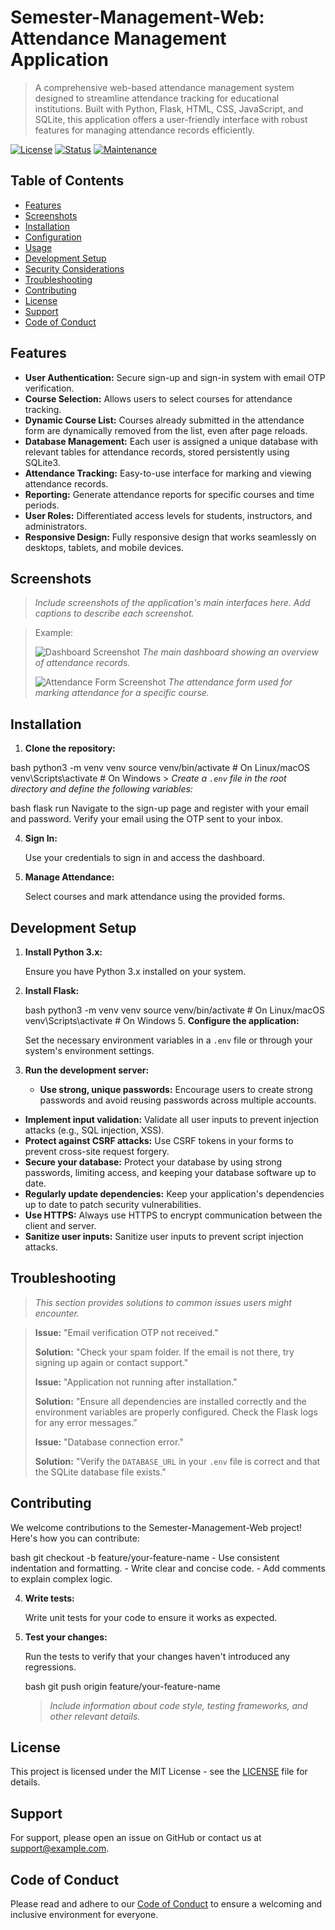 
# Semester-Management-Web: Attendance Management Application

> A comprehensive web-based attendance management system designed to streamline attendance tracking for educational institutions. Built with Python, Flask, HTML, CSS, JavaScript, and SQLite, this application offers a user-friendly interface with robust features for managing attendance records efficiently.

[![License](https://img.shields.io/badge/license-MIT-blue.svg)](LICENSE)
[![Status](https://img.shields.io/badge/status-active-success.svg)](https://github.com/your-username/your-repo)
[![Maintenance](https://img.shields.io/badge/Maintained%3F-yes-green.svg)](https://GitHub.com/Naereen/StrapDown.js/graphs/commit-activity)

## Table of Contents

- [Features](#features)
- [Screenshots](#screenshots)
- [Installation](#installation)
- [Configuration](#configuration)
- [Usage](#usage)
- [Development Setup](#development-setup)
- [Security Considerations](#security-considerations)
- [Troubleshooting](#troubleshooting)
- [Contributing](#contributing)
- [License](#license)
- [Support](#support)
- [Code of Conduct](#code-of-conduct)

## Features

- **User Authentication:** Secure sign-up and sign-in system with email OTP verification.
- **Course Selection:** Allows users to select courses for attendance tracking.
- **Dynamic Course List:** Courses already submitted in the attendance form are dynamically removed from the list, even after page reloads.
- **Database Management:** Each user is assigned a unique database with relevant tables for attendance records, stored persistently using SQLite3.
- **Attendance Tracking:** Easy-to-use interface for marking and viewing attendance records.
- **Reporting:** Generate attendance reports for specific courses and time periods.
- **User Roles:** Differentiated access levels for students, instructors, and administrators.
- **Responsive Design:** Fully responsive design that works seamlessly on desktops, tablets, and mobile devices.

## Screenshots

> *Include screenshots of the application's main interfaces here. Add captions to describe each screenshot.*

> Example:
>
> ![Dashboard Screenshot](path/to/dashboard_screenshot.png)
> *The main dashboard showing an overview of attendance records.*
>
> ![Attendance Form Screenshot](path/to/attendance_form_screenshot.png)
> *The attendance form used for marking attendance for a specific course.*

## Installation

1.  **Clone the repository:**

bash
    python3 -m venv venv
    source venv/bin/activate  # On Linux/macOS
    venv\Scripts\activate  # On Windows
    > *Create a `.env` file in the root directory and define the following variables:*

bash
    flask run
        Navigate to the sign-up page and register with your email and password. Verify your email using the OTP sent to your inbox.

4.  **Sign In:**

    Use your credentials to sign in and access the dashboard.

5.  **Manage Attendance:**

    Select courses and mark attendance using the provided forms.

## Development Setup

1.  **Install Python 3.x:**

    Ensure you have Python 3.x installed on your system.

2.  **Install Flask:**

    bash
    python3 -m venv venv
    source venv/bin/activate  # On Linux/macOS
    venv\Scripts\activate  # On Windows
    5.  **Configure the application:**

    Set the necessary environment variables in a `.env` file or through your system's environment settings.

6.  **Run the development server:**

    - **Use strong, unique passwords:** Encourage users to create strong passwords and avoid reusing passwords across multiple accounts.
- **Implement input validation:** Validate all user inputs to prevent injection attacks (e.g., SQL injection, XSS).
- **Protect against CSRF attacks:** Use CSRF tokens in your forms to prevent cross-site request forgery.
- **Secure your database:** Protect your database by using strong passwords, limiting access, and keeping your database software up to date.
- **Regularly update dependencies:** Keep your application's dependencies up to date to patch security vulnerabilities.
- **Use HTTPS:** Always use HTTPS to encrypt communication between the client and server.
- **Sanitize user inputs:** Sanitize user inputs to prevent script injection attacks.

## Troubleshooting

> *This section provides solutions to common issues users might encounter.*

> **Issue:** "Email verification OTP not received."
>
> **Solution:** "Check your spam folder. If the email is not there, try signing up again or contact support."
>
> **Issue:** "Application not running after installation."
>
> **Solution:** "Ensure all dependencies are installed correctly and the environment variables are properly configured. Check the Flask logs for any error messages."
>
> **Issue:** "Database connection error."
>
> **Solution:** "Verify the `DATABASE_URL` in your `.env` file is correct and that the SQLite database file exists."

## Contributing

We welcome contributions to the Semester-Management-Web project! Here's how you can contribute:

bash
    git checkout -b feature/your-feature-name
        -   Use consistent indentation and formatting.
    -   Write clear and concise code.
    -   Add comments to explain complex logic.

4.  **Write tests:**

    Write unit tests for your code to ensure it works as expected.

5.  **Test your changes:**

    Run the tests to verify that your changes haven't introduced any regressions.

    bash
    git push origin feature/your-feature-name
    > *Include information about code style, testing frameworks, and other relevant details.*

## License

This project is licensed under the MIT License - see the [LICENSE](LICENSE) file for details.

## Support

For support, please open an issue on GitHub or contact us at support@example.com.

## Code of Conduct

Please read and adhere to our [Code of Conduct](CODE_OF_CONDUCT.md) to ensure a welcoming and inclusive environment for everyone.
